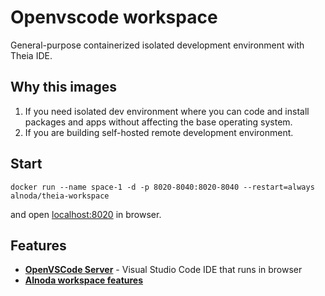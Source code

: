 # Openvscode workspace

General-purpose containerized isolated development environment with Theia IDE.

## Why this images

1. If you need isolated dev environment where you can code and install packages and apps without affecting the base operating system.
2. If you are building self-hosted remote development environment.

## Start
 
```
docker run --name space-1 -d -p 8020-8040:8020-8040 --restart=always alnoda/theia-workspace
```  

and open [localhost:8020](http://localhost:8020) in browser.  

## Features

- [**OpenVSCode Server**](https://github.com/gitpod-io/openvscode-server) - Visual Studio Code IDE that runs in browser
- [**Alnoda workspace features**](https://docs.alnoda.org/)

